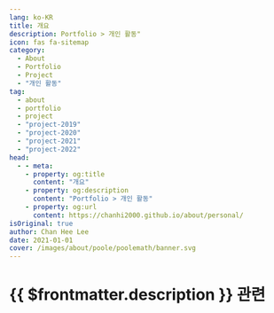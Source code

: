 ```yaml
---
lang: ko-KR
title: 개요
description: Portfolio > 개인 활동"
icon: fas fa-sitemap
category: 
  - About
  - Portfolio
  - Project
  - "개인 활동"
tag:
  - about
  - portfolio
  - project
  - "project-2019"
  - "project-2020"
  - "project-2021"
  - "project-2022"
head:
  - - meta:
    - property: og:title
      content: "개요"
    - property: og:description
      content: "Portfolio > 개인 활동"
    - property: og:url
      content: https://chanhi2000.github.io/about/personal/
isOriginal: true
author: Chan Hee Lee
date: 2021-01-01
cover: /images/about/poole/poolemath/banner.svg
---
```


# {{ $frontmatter.description }} 관련